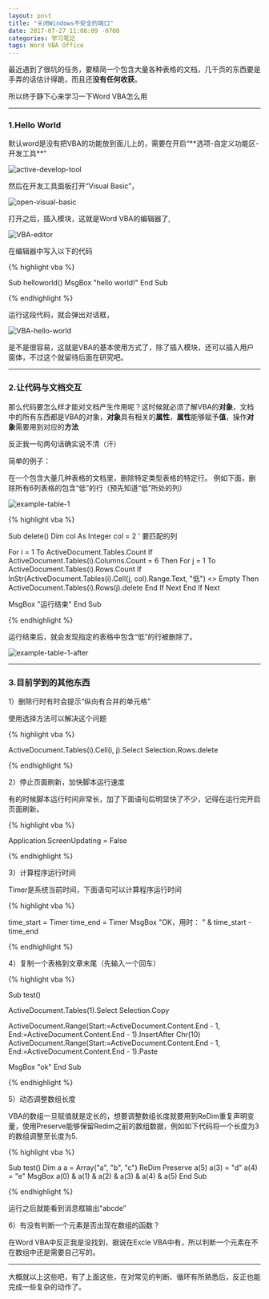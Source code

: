 ```yaml
---
layout: post
title: "关闭Windows不安全的端口"
date: 2017-07-27 11:08:09 -0700
categories: 学习笔记
tags: Word VBA Office
---
```


最近遇到了很坑的任务，要精简一个包含大量各种表格的文档，几千页的东西要是手弄的话估计得跪，而且还**没有任何收获**。

所以终于静下心来学习一下Word VBA怎么用

---
<h3>1.Hello World</h3>
默认word是没有把VBA的功能放到面儿上的，需要在开启“**选项-自定义功能区-开发工具**”

![active-develop-tool](/images/active-develop-tool.png)

然后在开发工具面板打开“Visual Basic”，

![open-visual-basic](/images/open-visual-basic.png)

打开之后，插入模块，这就是Word VBA的编辑器了,

![VBA-editor](/images/VBA-editor.png)

在编辑器中写入以下的代码

{% highlight vba %}

Sub helloworld()
MsgBox "hello world!"
End Sub

{% endhighlight %}

运行这段代码，就会弹出对话框，

![VBA-hello-world](/images/VBA-hello-world.png)

是不是很容易，这就是VBA的基本使用方式了，除了插入模块，还可以插入用户窗体，不过这个就留待后面在研究吧。

---

<h3>2.让代码与文档交互</h3>

那么代码要怎么样才能对文档产生作用呢？这时候就必须了解VBA的**对象**，文档中的所有东西都是VBA的对象，**对象**具有相关的**属性**，**属性**能够赋予**值**，操作**对象**需要用到对应的**方法**

反正我一句两句话确实说不清（汗）

简单的例子：

在一个包含大量几种表格的文档里，删除特定类型表格的特定行。
例如下面，删除所有6列表格的包含“低”的行（预先知道“低”所处的列）

![example-table-1](/images/example-table-1.png)

{% highlight vba %}

Sub delete()
Dim col As Integer
col = 2 ' 要匹配的列

For i = 1 To ActiveDocument.Tables.Count
    If ActiveDocument.Tables(i).Columns.Count = 6 Then
        For j = 1 To ActiveDocument.Tables(i).Rows.Count
            If InStr(ActiveDocument.Tables(i).Cell(j, col).Range.Text, "低") <> Empty Then
            ActiveDocument.Tables(i).Rows(j).delete
            End If
        Next
    End If
Next

MsgBox "运行结束"
End Sub

{% endhighlight %}

运行结束后，就会发现指定的表格中包含“低”的行被删除了。

![example-table-1-after](/images/example-table-1-after.png)

---

<h3>3.目前学到的其他东西</h3>

1）删除行时有时会提示“纵向有合并的单元格”

使用选择方法可以解决这个问题

{% highlight vba %}

ActiveDocument.Tables(i).Cell(i, j).Select
Selection.Rows.delete

{% endhighlight %}

2）停止页面刷新，加快脚本运行速度

有的时候脚本运行时间非常长，加了下面语句后明显快了不少，记得在运行完开启页面刷新。

{% highlight vba %}

Application.ScreenUpdating = False

{% endhighlight %}

3）计算程序运行时间

Timer是系统当前时间，下面语句可以计算程序运行时间

{% highlight vba %}

time_start = Timer
time_end = Timer
MsgBox "OK，用时： " & time_start - time_end

{% endhighlight %}

4）复制一个表格到文章末尾（先输入一个回车）

{% highlight vba %}

Sub test()

ActiveDocument.Tables(1).Select
Selection.Copy

ActiveDocument.Range(Start:=ActiveDocument.Content.End - 1, End:=ActiveDocument.Content.End - 1).InsertAfter Chr(10)
ActiveDocument.Range(Start:=ActiveDocument.Content.End - 1, End:=ActiveDocument.Content.End - 1).Paste

MsgBox "ok"
End Sub

{% endhighlight %}

5）动态调整数组长度

VBA的数组一旦赋值就是定长的，想要调整数组长度就要用到ReDim重复声明变量，使用Preserve能够保留Redim之前的数组数据，例如如下代码将一个长度为3的数组调整至长度为5.

{% highlight vba %}

Sub test()
Dim a
a = Array("a", "b", "c")
ReDim Preserve a(5)
a(3) = "d"
a(4) = "e"
MsgBox a(0) & a(1) & a(2) & a(3) & a(4) & a(5)
End Sub

{% endhighlight %}

运行之后就能看到消息框输出“abcde”

6）有没有判断一个元素是否出现在数组的函数？

在Word VBA中反正我是没找到，据说在Excle VBA中有，所以判断一个元素在不在数组中还是需要自己写的。

---
大概就以上这些吧，有了上面这些，在对常见的判断、循环有所熟悉后，反正也能完成一些复杂的动作了。